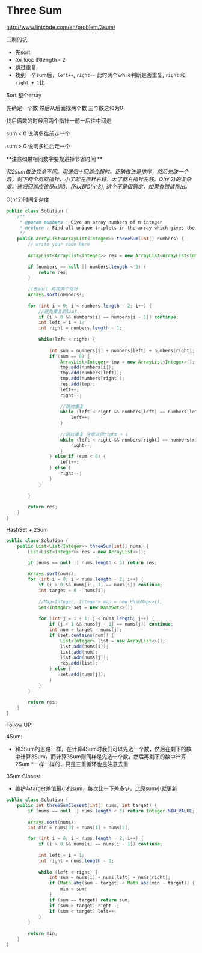 # Three Sum

http://www.lintcode.com/en/problem/3sum/

二刷的坑
* 先sort
* for loop 的length - 2
* 跳过重复
* 找到一个sum后，```left++```, ```right--``` 此时两个while判断是否重复, ```right``` 和 ```right + 1```比


Sort 整个array

先确定一个数 然后从后面找两个数 三个数之和为0

找后俩数的时候用两个指针一前一后往中间走

sum < 0 说明多往前走一个

sum > 0 说明多往后走一个

**注意如果相同数字要规避掉节省时间
**

*和2sum做法完全不同。用递归＋回溯会超时。正确做法是排序，然后先取一个数，剩下两个用双指针，小了就左指针右移，大了就右指针左移。O(n^2)的复杂度。递归回溯应该是n选3，所以是O(n^3), 这个不是很确定，如果有错请指出。*



O(n^2)时间复杂度

```java
public class Solution {
    /**
     * @param numbers : Give an array numbers of n integer
     * @return : Find all unique triplets in the array which gives the sum of zero.
     */
    public ArrayList<ArrayList<Integer>> threeSum(int[] numbers) {
        // write your code here
        
        ArrayList<ArrayList<Integer>> res = new ArrayList<ArrayList<Integer>>();
        
        if (numbers == null || numbers.length < 3) {
            return res;
        }
        
        //先sort 再用两个指针
        Arrays.sort(numbers);
        
        for (int i = 0; i < numbers.length - 2; i++) {
            //避免重复的list
            if (i > 0 && numbers[i] == numbers[i - 1]) continue;
            int left = i + 1;
            int right = numbers.length - 1;
            
            while(left < right) {
                
                int sum = numbers[i] + numbers[left] + numbers[right];
                if (sum == 0) {
                    ArrayList<Integer> tmp = new ArrayList<Integer>();
                    tmp.add(numbers[i]);
                    tmp.add(numbers[left]);
                    tmp.add(numbers[right]);
                    res.add(tmp);
                    left++;
                    right--;
                    
                    //跳过重复
                    while (left < right && numbers[left] == numbers[left - 1]) {
                        left++;
                    }
                    
                    //跳过重复 注意这里right + 1
                    while (left < right && numbers[right] == numbers[right + 1]) {
                        right--;
                    }
                } else if (sum < 0) {
                    left++;
                } else {
                    right--;
                }
            }
            
        }
        
        return res;
    }
}
```

HashSet + 2Sum
```java
public class Solution {
    public List<List<Integer>> threeSum(int[] nums) {
        List<List<Integer>> res = new ArrayList<>();

        if (nums == null || nums.length < 3) return res;
        
        Arrays.sort(nums);
        for (int i = 0; i < nums.length - 2; i++) {
            if (i > 0 && nums[i - 1] == nums[i]) continue;
            int target = 0 - nums[i];
            
            //Map<Integer, Integer> map = new HashMap<>();
            Set<Integer> set = new HashSet<>();
            
            for (int j = i + 1; j < nums.length; j++) {
                if (j > 1 && nums[j - 1] == nums[j]) continue;
                int num = target - nums[j];
                if (set.contains(num)) {
                    List<Integer> list = new ArrayList<>();
                    list.add(nums[i]);
                    list.add(num);
                    list.add(nums[j]);
                    res.add(list);
                } else {
                    set.add(nums[j]);
                }
            }
        }
        
        return res;
    }
}
```

Follow UP:

4Sum:
* 和3Sum的思路一样，在计算4Sum时我们可以先选一个数，然后在剩下的数中计算3Sum。而计算3Sum则同样是先选一个数，然后再剩下的数中计算2Sum
*一样一样的，只是三重循环也是注意去重

3Sum Closest
* 维护与target差值最小的sum，每次比一下差多少，比原sum小就更新

```java
public class Solution {
    public int threeSumClosest(int[] nums, int target) {
        if (nums == null || nums.length < 3) return Integer.MIN_VALUE;
        
        Arrays.sort(nums);
        int min = nums[0] + nums[1] + nums[2];

        for (int i = 0; i < nums.length - 2; i++) {
            if (i > 0 && nums[i] == nums[i - 1]) continue;
            
            int left = i + 1;
            int right = nums.length - 1;
            
            while (left < right) {
                int sum = nums[i] + nums[left] + nums[right];
                if (Math.abs(sum - target) < Math.abs(min - target)) {
                    min = sum;
                }
                if (sum == target) return sum;
                if (sum > target) right--;
                if (sum < target) left++;
            }
        }
        
        return min;
    }
}
```